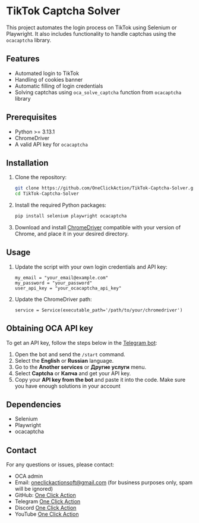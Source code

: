 # TikTok Captcha Solver
This project automates the login process on TikTok using Selenium or Playwright. It also includes functionality to handle captchas using the `ocacaptcha` library.

## Features

- Automated login to TikTok
- Handling of cookies banner
- Automatic filling of login credentials
- Solving captchas using `oca_solve_captcha` function from `ocacaptcha` library

## Prerequisites

- Python >= 3.13.1
- ChromeDriver
- A valid API key for `ocacaptcha`

## Installation
1. Clone the repository:
   ```bash
   git clone https://github.com/OneClickAction/TikTok-Captcha-Solver.git
   cd TikTok-Captcha-Solver
   
2. Install the required Python packages:
   ```bash
   pip install selenium playwright ocacaptcha
   
3. Download and install [ChromeDriver](https://googlechromelabs.github.io/chrome-for-testing/#stable) compatible with your version of Chrome, and place it in your desired directory.

## Usage
1. Update the script with your own login credentials and API key:
   ```
   my_email = "your_email@example.com"
   my_password = "your_password"
   user_api_key = "your_ocacaptcha_api_key"

2. Update the ChromeDriver path:
   ```
   service = Service(executable_path='/path/to/your/chromedriver')

## Obtaining OCA API key

To get an API key, follow the steps below in the [Telegram bot](https://t.me/OneClickActionBot):

1. Open the bot and send the `/start` command.  
2. Select the **English** or **Russian** language.  
3. Go to the **Another services** or **Другие услуги** menu.  
4. Select **Captcha** or **Капча** and get your API key.
5. Copy your **API key from the bot** and paste it into the code. Make sure you have enough solutions in your account  


## Dependencies
- Selenium
- Playwright
- ocacaptcha


## Contact
For any questions or issues, please contact:

- OCA admin
- Email: oneclickactionsoft@gmail.com (for business purposes only, spam will be ignored)
- GitHub: [One Click Action](https://github.com/OneClickAction)
- Telegram [One Click Action](https://t.me/+70DIlIc543U4NGQy)
- Discord [One Click Action](https://discord.com/invite/YyDx3SJNCh)
- YouTube [One Click Action](https://www.youtube.com/@ocasoft)

